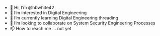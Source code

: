 - 👋 Hi, I’m @hbwhite42
- 👀 I’m interested in Digital Engineering
- 🌱 I’m currently learning Digital Engineering threading
- 💞️ I’m looking to collaborate on System Security Engineering Processes
- 📫 How to reach me ... not yet

<!---
hbwhite42/hbwhite42 is a ✨ special ✨ repository because its `README.md` (this file) appears on your GitHub profile.
You can click the Preview link to take a look at your changes.
--->
